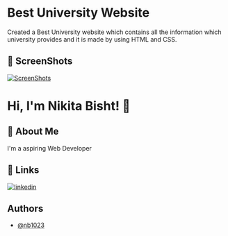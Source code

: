 
# Best University Website

Created a Best University website which contains all the information which university provides and it is made by using HTML and CSS.



## 📸 ScreenShots 
[![ScreenShots](https://img.shields.io/badge/ScreenShots-0A66C2?style=for-the-badge&log)](https://bestuniversity.my.canva.site/)
# Hi, I'm Nikita Bisht! 👋


## 🚀 About Me
I'm a aspiring Web Developer


## 🔗 Links

[![linkedin](https://img.shields.io/badge/linkedin-0A66C2?style=for-the-badge&logo=linkedin&logoColor=white)](https://www.linkedin.com/in/nikita-bisht-239299245/)



## Authors

- [@nb1023](https://www.github.com/nb1023)

